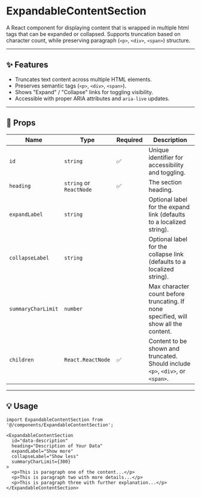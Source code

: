 # ExpandableContentSection

A React component for displaying content that is wrapped in multiple html tags that can be expanded or collapsed. Supports truncation based on character count, while preserving paragraph (`<p>`, `<div>`, `<span>`) structure.

---

## ✨ Features

- Truncates text content across multiple HTML elements.
- Preserves semantic tags (`<p>`, `<div>`, `<span>`).
- Shows "Expand" / "Collapse" links for toggling visibility.
- Accessible with proper ARIA attributes and `aria-live` updates.

---

## 🔧 Props

| Name               | Type                    | Required | Description                                                                           |
|--------------------|-------------------------|----------|---------------------------------------------------------------------------------------|
| `id`               | `string`                | ✅       | Unique identifier for accessibility and toggling.                                     |
| `heading`          | `string` or `ReactNode` | ✅       | The section heading.                                                                  |
| `expandLabel`      | `string`                |          | Optional label for the expand link (defaults to a localized string).                  |
| `collapseLabel`    | `string`                |          | Optional label for the collapse link (defaults to a localized string).                |
| `summaryCharLimit` | `number`                |          | Max character count before truncating. If none specified, will show all the content.  |
| `children`         | `React.ReactNode`       | ✅       | Content to be shown and truncated. Should include `<p>`, `<div>`, or `<span>`.         |

---

## 💡 Usage

```tsx
import ExpandableContentSection from '@/components/ExpandableContentSection';

<ExpandableContentSection
  id="data-description"
  heading="Description of Your Data"
  expandLabel="Show more"
  collapseLabel="Show less"
  summaryCharLimit={300}
>
  <p>This is paragraph one of the content...</p>
  <p>This is paragraph two with more details...</p>
  <p>This is paragraph three with further explanation...</p>
</ExpandableContentSection>
```